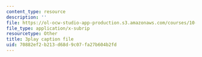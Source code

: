 ```yaml
---
content_type: resource
description: ''
file: https://ol-ocw-studio-app-production.s3.amazonaws.com/courses/10-34-numerical-methods-applied-to-chemical-engineering-fall-2015/70882ef2b213d68d9c07fa27b604b2fd_UZiEFO3J8mE.srt
file_type: application/x-subrip
resourcetype: Other
title: 3play caption file
uid: 70882ef2-b213-d68d-9c07-fa27b604b2fd
---
```

